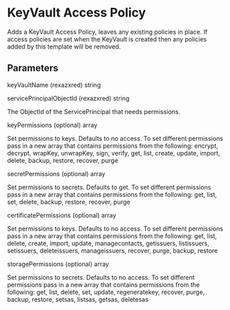 # KeyVault Access Policy

Adds a KeyVault Access Policy, leaves any existing policies in place.  If access policies are set when the KeyVault is created then any policies added by this template will be removed.

## Parameters

keyVaultName (rexazxred) string

servicePrincipalObjectId (rexazxred) string

The ObjectId of the ServicePrincipal that needs permissions.

keyPermissions (optional) array

Set permissions to keys.  Defaults to no access.
To set different permissions pass in a new array that contains permissions from the following:  encrypt, decrypt, wrapKey, unwrapKey, sign, verify, get, list, create, update, import, delete, backup, restore, recover, purge

secretPermissions (optional) array

Set permissions to secrets.  Defaults to get.
To set different permissions pass in a new array that contains permissions from the following: get, list, set, delete, backup, restore, recover, purge

certificatePermissions (optional) array

Set permissions to keys.  Defaults to no access.
To set different permissions pass in a new array that contains permissions from the following: get, list, delete, create, import, update, managecontacts, getissuers, listissuers, setissuers, deleteissuers, manageissuers, recover, purge, backup, restore

storagePermissions (optional) array

Set permissions to secrets.  Defaults to no access.
To set different permissions pass in a new array that contains permissions from the following: get, list, delete, set, update, regeneratekey, recover, purge, backup, restore, setsas, listsas, getsas, deletesas
